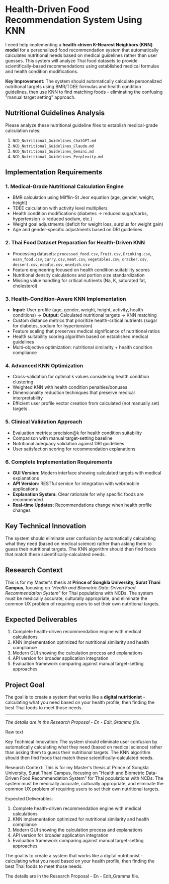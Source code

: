 # Health-Driven Food Recommendation System Using KNN

I need help implementing a **health-driven K-Nearest Neighbors (KNN) model** for a personalized food recommendation system that automatically calculates nutritional needs based on medical guidelines rather than user guesses. This system will analyze Thai food datasets to provide scientifically-based recommendations using established medical formulas and health condition modifications.

**Key Improvement:** The system should automatically calculate personalized nutritional targets using BMR/TDEE formulas and health condition guidelines, then use KNN to find matching foods - eliminating the confusing "manual target setting" approach.

## Nutritional Guidelines Analysis

Please analyze these nutritional guideline files to establish medical-grade calculation rules:

1. `NCD_Nutritional_Guidelines_ChatGPT.md`
2. `NCD_Nutritional_Guidelines_Claude.md`  
3. `NCD_Nutritional_Guidelines_Gemini.md`
4. `NCD_Nutritional_Guidelines_Perplexity.md`

## Implementation Requirements

### 1. Medical-Grade Nutritional Calculation Engine

- BMR calculation using Mifflin-St Jeor equation (age, gender, weight, height)
- TDEE calculation with activity level multipliers
- Health condition modifications (diabetes → reduced sugar/carbs, hypertension → reduced sodium, etc.)
- Weight goal adjustments (deficit for weight loss, surplus for weight gain)
- Age and gender-specific adjustments based on DRI guidelines

### 2. Thai Food Dataset Preparation for Health-Driven KNN

- Processing datasets: `processed_food.csv`, `Fruit.csv`, `Drinking.csv`, `esan_food.csv`, `curry.csv`, `meat.csv`, `vegetables.csv`, `cracker.csv`, `dessert.csv`, `noodle.csv`, `onedish.csv`
- Feature engineering focused on health condition suitability scores
- Nutritional density calculations and portion size standardization
- Missing value handling for critical nutrients (Na, K, saturated fat, cholesterol)

### 3. Health-Condition-Aware KNN Implementation

- **Input:** User profile (age, gender, weight, height, activity, health conditions) → **Output:** Calculated nutritional targets → KNN matching
- Custom distance metrics that prioritize health-critical nutrients (sugar for diabetes, sodium for hypertension)
- Feature scaling that preserves medical significance of nutritional ratios
- Health suitability scoring algorithm based on established medical guidelines
- Multi-objective optimization: nutritional similarity + health condition compliance

### 4. Advanced KNN Optimization

- Cross-validation for optimal k values considering health condition clustering
- Weighted KNN with health condition penalties/bonuses
- Dimensionality reduction techniques that preserve medical interpretability
- Efficient user profile vector creation from calculated (not manually set) targets

### 5. Clinical Validation Approach

- Evaluation metrics: precision@k for health condition suitability
- Comparison with manual target-setting baseline
- Nutritional adequacy validation against DRI guidelines
- User satisfaction scoring for recommendation explanations

### 6. Complete Implementation Requirements

- **GUI Version:** Modern interface showing calculated targets with medical explanations
- **API Version:** RESTful service for integration with web/mobile applications
- **Explanation System:** Clear rationale for why specific foods are recommended
- **Real-time Updates:** Recommendations change when health profile changes

## Key Technical Innovation

The system should eliminate user confusion by automatically calculating what they need (based on medical science) rather than asking them to guess their nutritional targets. The KNN algorithm should then find foods that match these scientifically-calculated needs.

## Research Context

This is for my Master's thesis at **Prince of Songkla University, Surat Thani Campus**, focusing on *"Health and Biometric Data-Driven Food Recommendation System"* for Thai populations with NCDs. The system must be medically accurate, culturally appropriate, and eliminate the common UX problem of requiring users to set their own nutritional targets.

## Expected Deliverables

1. Complete health-driven recommendation engine with medical calculations
2. KNN implementation optimized for nutritional similarity and health compliance
3. Modern GUI showing the calculation process and explanations
4. API version for broader application integration
5. Evaluation framework comparing against manual target-setting approaches

## Project Goal

The goal is to create a system that works like a **digital nutritionist** - calculating what you need based on your health profile, then finding the best Thai foods to meet those needs.

---

*The details are in the Research Proposal - En - Edit_Gramma file.*


Raw text

Key Technical Innovation: The system should eliminate user confusion by automatically calculating what they need (based on medical science) rather than asking them to guess their nutritional targets. The KNN algorithm should then find foods that match these scientifically-calculated needs.

Research Context: This is for my Master's thesis at Prince of Songkla University, Surat Thani Campus, focusing on "Health and Biometric Data-Driven Food Recommendation System" for Thai populations with NCDs. The system must be medically accurate, culturally appropriate, and eliminate the common UX problem of requiring users to set their own nutritional targets.

Expected Deliverables:
1. Complete health-driven recommendation engine with medical calculations
2. KNN implementation optimized for nutritional similarity and health compliance
3. Modern GUI showing the calculation process and explanations
4. API version for broader application integration
5. Evaluation framework comparing against manual target-setting approaches

The goal is to create a system that works like a digital nutritionist - calculating what you need based on your health profile, then finding the best Thai foods to meet those needs.

The details are in the Research Proposal - En - Edit_Gramma file.